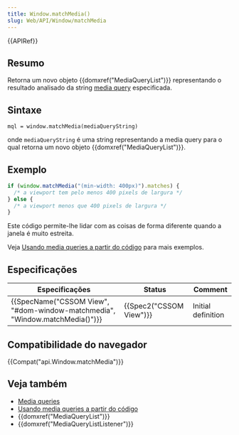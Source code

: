 ```yaml
---
title: Window.matchMedia()
slug: Web/API/Window/matchMedia
---
```


{{APIRef}}

## Resumo

Retorna um novo objeto {{domxref("MediaQueryList")}} representando o resultado analisado da string [media query](/pt-BR/docs/CSS/Media_queries) especificada.

## Sintaxe

```
mql = window.matchMedia(mediaQueryString)
```

onde `mediaQueryString` é uma string representando a media query para o qual retorna um novo objeto {{domxref("MediaQueryList")}}.

## Exemplo

```js
if (window.matchMedia("(min-width: 400px)").matches) {
  /* a viewport tem pelo menos 400 pixels de largura */
} else {
  /* a viewport menos que 400 pixels de largura */
}
```

Este código permite-lhe lidar com as coisas de forma diferente quando a janela é muito estreita.

Veja [Usando media queries a partir do código](/pt-BR/docs/DOM/Using_media_queries_from_code) para mais exemplos.

## Especificações

| Especificações                                                                                       | Status                           | Comment            |
| ---------------------------------------------------------------------------------------------------- | -------------------------------- | ------------------ |
| {{SpecName("CSSOM View", "#dom-window-matchmedia", "Window.matchMedia()")}} | {{Spec2("CSSOM View")}} | Initial definition |

## Compatibilidade do navegador

{{Compat("api.Window.matchMedia")}}

## Veja também

- [Media queries](/pt-BR/docs/CSS/Media_queries)
- [Usando media queries a partir do código](/pt-BR/docs/DOM/Using_media_queries_from_code)
- {{domxref("MediaQueryList")}}
- {{domxref("MediaQueryListListener")}}
